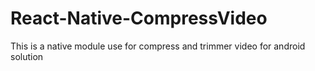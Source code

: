 # React-Native-CompressVideo
This is a native module use for compress and trimmer video for android solution
